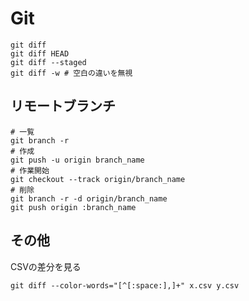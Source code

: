 # Git
```
git diff
git diff HEAD
git diff --staged
git diff -w # 空白の違いを無視
```

## リモートブランチ
```
# 一覧
git branch -r
# 作成
git push -u origin branch_name
# 作業開始
git checkout --track origin/branch_name
# 削除
git branch -r -d origin/branch_name
git push origin :branch_name
```

## その他

CSVの差分を見る
```
git diff --color-words="[^[:space:],]+" x.csv y.csv
```

